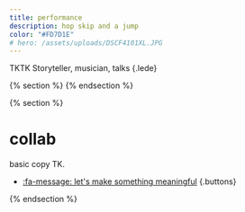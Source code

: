 ```yaml
---
title: performance
description: hop skip and a jump
color: "#FD7D1E"
# hero: /assets/uploads/DSCF4101XL.JPG
---
```


TKTK Storyteller, musician, talks
{.lede} 

{% section %}
{% endsection %}

{% section %}

# collab
basic copy TK.

* [:fa-message: let's make something meaningful](/collab)
{.buttons}

{% endsection %}